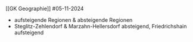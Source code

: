 [[GK Geographie]]
#05-11-2024 

- aufsteigende Regionen & absteigende Regionen
- Steglitz-Zehlendorf & Marzahn-Hellersdorf absteigend, Friedrichshain aufsteigend